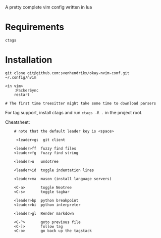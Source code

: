 A pretty complete vim config written in lua

# Requirements

```
ctags
```

# Installation

```
git clone git@github.com:svenhendrikx/okay-nvim-conf.git ~/.config/nvim

<in vim>
    :PackerSync
    restart

# The first time treesitter might take some time to download parsers
```

For tag support, install ctags and run `ctags -R .` in the project root.

Cheatsheet:
```
    # note that the default leader key is <space>

     <leader>gs  git client

    <leader>ff  fuzzy find files
    <leader>fg  fuzzy find string

    <leader>u   undotree

    <leader>id  toggle indentation lines

    <leader>ma  mason (install language servers)

    <C-a>       toggle Neotree
    <C-s>       toggle tagbar

    <leader>bp  python breakpoint
    <leader>bi  python interpreter

    <leader>gl  Render markdown
    
    <C-^>       goto previous file
    <C-]>       follow tag
    <C-o>       go back up the tagstack
```
